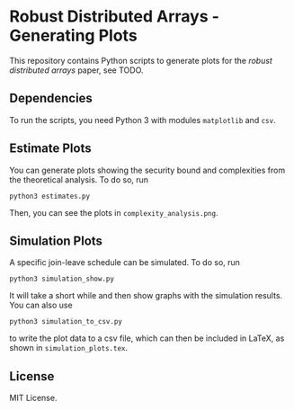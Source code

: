 # Robust Distributed Arrays - Generating Plots

This repository contains Python scripts to generate plots for the *robust distributed arrays* paper, see TODO.

## Dependencies
To run the scripts, you need Python 3 with modules `matplotlib` and `csv`.

## Estimate Plots
You can generate plots showing the security bound and complexities from the theoretical analysis.
To do so, run 
```
python3 estimates.py
```
Then, you can see the plots in `complexity_analysis.png`.

## Simulation Plots
A specific join-leave schedule can be simulated. To do so, run 
```
python3 simulation_show.py
```
It will take a short while and then show graphs with the simulation results.
You can also use 
```
python3 simulation_to_csv.py
```
to write the plot data to a csv file, which can then be included in LaTeX, as shown in `simulation_plots.tex`.





## License
MIT License.
